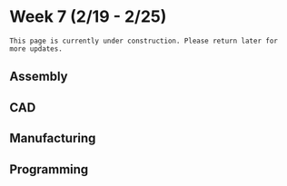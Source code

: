 # Week 7 (2/19 - 2/25)

```{admonition} Under Construction
This page is currently under construction. Please return later for more updates.
```

## Assembly

## CAD

## Manufacturing

## Programming

